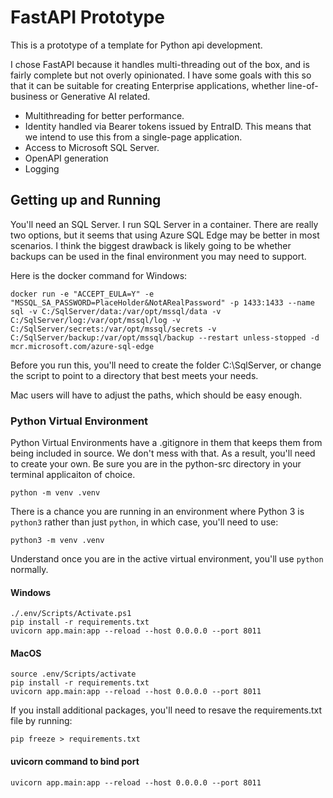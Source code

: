 # FastAPI Prototype

This is a prototype of a template for Python api development.

I chose FastAPI because it handles multi-threading out of the box, and is fairly complete but not overly opinionated. I have some goals with this so that it can be suitable for creating Enterprise applications, whether line-of-business or Generative AI related.

- Multithreading for better performance.
- Identity handled via Bearer tokens issued by EntraID. This means that we intend to use this from a single-page application.
- Access to Microsoft SQL Server.
- OpenAPI generation
- Logging

## Getting up and Running

You'll need an SQL Server. I run SQL Server in a container. There are really two options, but it seems that using Azure SQL Edge may be better in most scenarios. I think the biggest drawback is likely going to be whether backups can be used in the final environment you may need to support.

Here is the docker command for Windows:

```
docker run -e "ACCEPT_EULA=Y" -e "MSSQL_SA_PASSWORD=PlaceHolder&NotARealPassword" -p 1433:1433 --name sql -v C:/SqlServer/data:/var/opt/mssql/data -v C:/SqlServer/log:/var/opt/mssql/log -v C:/SqlServer/secrets:/var/opt/mssql/secrets -v C:/SqlServer/backup:/var/opt/mssql/backup --restart unless-stopped -d mcr.microsoft.com/azure-sql-edge
```

Before you run this, you'll need to create the folder C:\SqlServer, or change the script to point to a directory that best meets your needs.

Mac users will have to adjust the paths, which should be easy enough.

### Python Virtual Environment

Python Virtual Environments have a .gitignore in them that keeps them from being included in source. We don't mess with that. As a result, you'll need to create your own. Be sure you are in the python-src directory in your terminal applicaiton of choice.

```
python -m venv .venv
```

There is a chance you are running in an environment where Python 3 is `python3` rather than just `python`, in which case, you'll need to use:
```
python3 -m venv .venv
```

Understand once you are in the active virtual environment, you'll use `python` normally.

#### Windows

```
./.env/Scripts/Activate.ps1
pip install -r requirements.txt
uvicorn app.main:app --reload --host 0.0.0.0 --port 8011
```

#### MacOS

```
source .env/Scripts/activate
pip install -r requirements.txt
uvicorn app.main:app --reload --host 0.0.0.0 --port 8011
```

If you install additional packages, you'll need to resave the requirements.txt file by running:

```
pip freeze > requirements.txt
```

#### uvicorn command to bind port

```
uvicorn app.main:app --reload --host 0.0.0.0 --port 8011
```
